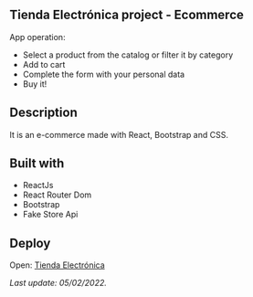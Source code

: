 ## Tienda Electrónica project - Ecommerce

App operation:

- Select a product from the catalog or filter it by category
- Add to cart
- Complete the form with your personal data
- Buy it!

## Description

It is an e-commerce made with React, Bootstrap and CSS.

## Built with

- ReactJs
- React Router Dom
- Bootstrap
- Fake Store Api

## Deploy

Open: [Tienda Electrónica](https://ecommerbayugar.netlify.app/)

_Last update: 05/02/2022._
